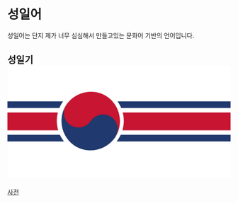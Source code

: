 # 성일어
성일어는 단지 제가 너무 심심해서 만들고있는 문화어 기반의 언어입니다.
## 성일기 ![](/image/Untitled.png)
[사전](dic/conlang_1_dic.md)
